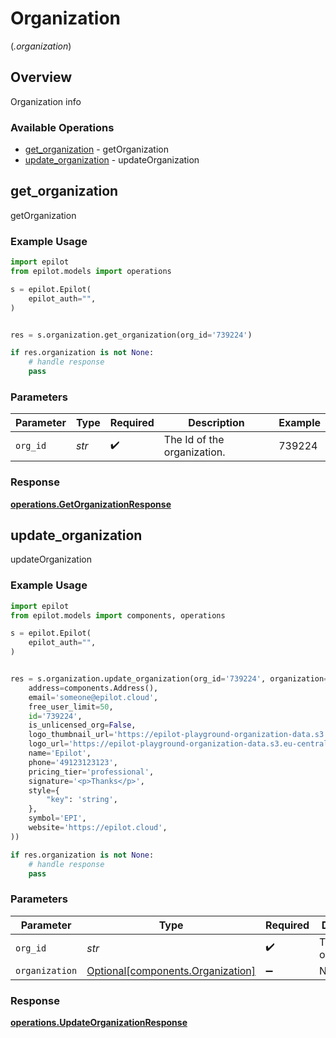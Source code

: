 # Organization
(*.organization*)

## Overview

Organization info

### Available Operations

* [get_organization](#get_organization) - getOrganization
* [update_organization](#update_organization) - updateOrganization

## get_organization

getOrganization

### Example Usage

```python
import epilot
from epilot.models import operations

s = epilot.Epilot(
    epilot_auth="",
)


res = s.organization.get_organization(org_id='739224')

if res.organization is not None:
    # handle response
    pass
```

### Parameters

| Parameter                   | Type                        | Required                    | Description                 | Example                     |
| --------------------------- | --------------------------- | --------------------------- | --------------------------- | --------------------------- |
| `org_id`                    | *str*                       | :heavy_check_mark:          | The Id of the organization. | 739224                      |


### Response

**[operations.GetOrganizationResponse](../../models/operations/getorganizationresponse.md)**


## update_organization

updateOrganization

### Example Usage

```python
import epilot
from epilot.models import components, operations

s = epilot.Epilot(
    epilot_auth="",
)


res = s.organization.update_organization(org_id='739224', organization=components.Organization(
    address=components.Address(),
    email='someone@epilot.cloud',
    free_user_limit=50,
    id='739224',
    is_unlicensed_org=False,
    logo_thumbnail_url='https://epilot-playground-organization-data.s3.eu-central-1.amazonaws.com/epilot-logo.png',
    logo_url='https://epilot-playground-organization-data.s3.eu-central-1.amazonaws.com/epilot-logo.png',
    name='Epilot',
    phone='49123123123',
    pricing_tier='professional',
    signature='<p>Thanks</p>',
    style={
        "key": 'string',
    },
    symbol='EPI',
    website='https://epilot.cloud',
))

if res.organization is not None:
    # handle response
    pass
```

### Parameters

| Parameter                                                                | Type                                                                     | Required                                                                 | Description                                                              | Example                                                                  |
| ------------------------------------------------------------------------ | ------------------------------------------------------------------------ | ------------------------------------------------------------------------ | ------------------------------------------------------------------------ | ------------------------------------------------------------------------ |
| `org_id`                                                                 | *str*                                                                    | :heavy_check_mark:                                                       | The Id of the organization.                                              | 739224                                                                   |
| `organization`                                                           | [Optional[components.Organization]](../../models/shared/organization.md) | :heavy_minus_sign:                                                       | N/A                                                                      |                                                                          |


### Response

**[operations.UpdateOrganizationResponse](../../models/operations/updateorganizationresponse.md)**

